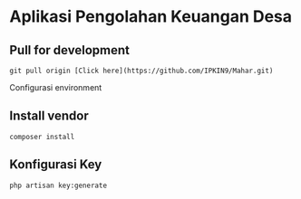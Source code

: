 # Aplikasi Pengolahan Keuangan Desa

## Pull for development

```
git pull origin [Click here](https://github.com/IPKIN9/Mahar.git)
```

Configurasi environment

## Install vendor

```
composer install
```

## Konfigurasi Key

```
php artisan key:generate
```